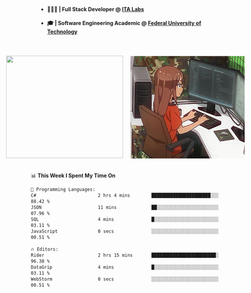 <body style="margin-bottom: 40px; gap: 20px">
  <div style="display: flex; flex-direction: column; width: auto; margin: 0 auto; padding: 20px;">
    <ul style="flex: 1; margin-bottom: 20px;">
      <li><h4>🧑🏽‍💻 | Full Stack Developer @ <a href="https://itafrotas.com//">ITA Labs</a></h4></li>
      <li><h4>🎓 | Software Engineering Academic @ <a href="http://www.utfpr.edu.br/">Federal University of Technology</a></h4></li>
      <br/>
    </ul>
    <div style="display: flex; justify-content: center; align-items: center; gap: 20px;">
      <a href="https://skillicons.dev">
        <img width="312" height="274" src="https://skillicons.dev/icons?i=cs,dotnet,php,laravel,ts,js,nodejs,react,swift,java,adonis,postgres,mysql,mongodb,postman,c,heroku,gradle,npm,flutter,docker,aws,redis,kubernetes&theme=light&&perline=4" />
      </a>
      <img width="312" height="274" src="assets/umiko.gif" alt="Computer Boy" />
    </div>
  </div>
</body>


<!--START_SECTION:waka-->
📊 **This Week I Spent My Time On** 

```text
💬 Programming Languages: 
C#                       2 hrs 4 mins        ██████████████████████░░░   88.42 % 
JSON                     11 mins             ██░░░░░░░░░░░░░░░░░░░░░░░   07.96 % 
SQL                      4 mins              █░░░░░░░░░░░░░░░░░░░░░░░░   03.11 % 
JavaScript               0 secs              ░░░░░░░░░░░░░░░░░░░░░░░░░   00.51 % 

🔥 Editors: 
Rider                    2 hrs 15 mins       ████████████████████████░   96.38 % 
DataGrip                 4 mins              █░░░░░░░░░░░░░░░░░░░░░░░░   03.11 % 
WebStorm                 0 secs              ░░░░░░░░░░░░░░░░░░░░░░░░░   00.51 % 
```


<!--END_SECTION:waka-->

<!--
**danielr0d/danielr0d** is a ✨ _special_ ✨ repository because its `README.md` (this file) appears on your GitHub profile.

Here are some ideas to get you started:

- 🔭 I’m currently working on ...
- 🌱 I’m currently learning ...
- 👯 I’m looking to collaborate on ...
- 🤔 I’m looking for help with ...
- 💬 Ask me about ...
- 📫 How to reach me: ...
- 😄 Pronouns: ...
- ⚡ Fun fact: ...
-->
